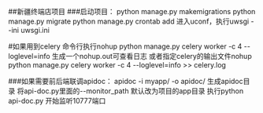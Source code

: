 ##新疆终端店项目
###启动项目：
python manage.py makemigrations
python manage.py migrate
python manage.py crontab add
进入uconf，执行uwsgi --ini uwsgi.ini

#如果用到celery
命令行执行nohup python manage.py celery worker -c 4 --loglevel=info 生成一个nohup.out可查看日志
或者指定celery的输出文件nohup python manage.py celery worker -c 4 --loglevel=info >> celery.log


###如果需要前后端联调apidoc：
apidoc -i myapp/ -o apidoc/ 生成apidoc目录
将api-doc.py里面的--monitor_path 默认改为项目的app目录
执行python api-doc.py  开始监听10777端口
